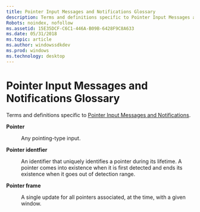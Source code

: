```yaml
---
title: Pointer Input Messages and Notifications Glossary
description: Terms and definitions specific to Pointer Input Messages and Notifications.
Robots: noindex, nofollow
ms.assetid: 15E35DCF-C6C1-446A-B09B-6428F9C8A633
ms.date: 05/31/2018
ms.topic: article
ms.author: windowssdkdev
ms.prod: windows
ms.technology: desktop
---
```


# Pointer Input Messages and Notifications Glossary

Terms and definitions specific to [Pointer Input Messages and Notifications](messages-and-notifications.md).

<dl> <dt>

<span id="inputmsg.inputmsg_glossary_pointer"></span><span id="INPUTMSG.INPUTMSG_GLOSSARY_POINTER"></span>**Pointer**
</dt> <dd>

Any pointing-type input.

</dd> <dt>

<span id="inputmsg.inputmsg_glossary_pointer_identifier"></span><span id="INPUTMSG.INPUTMSG_GLOSSARY_POINTER_IDENTIFIER"></span>**Pointer identfier**
</dt> <dd>

An identifier that uniquely identifies a pointer during its lifetime. A pointer comes into existence when it is first detected and ends its existence when it goes out of detection range.

</dd> <dt>

<span id="inputmsg.inputmsg_glossary_pointer_frame"></span><span id="INPUTMSG.INPUTMSG_GLOSSARY_POINTER_FRAME"></span>**Pointer frame**
</dt> <dd>

A single update for all pointers associated, at the time, with a given window.

</dd> </dl>

 

 




